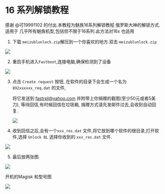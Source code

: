 # 16 系列解锁教程

感谢 @可19991102 的付出.本教程为魅族16系列解锁教程 俄罗斯大神的解锁方式. 适用于 几乎所有魅族机型,包括但不限于16系列.此方法对16x 也适用

1. 下载 `meizublunlock.zip`解压到一个你喜欢的地方.双击 `meizublunlock.zip`



![](https://sukanka-figure-bed.oss-cn-chengdu.aliyuncs.com/githubImage2019/20191128202958.jpg)

2. 重启手机进入`Fastboot`,连接电脑,确保检测到了设备

![](https://sukanka-figure-bed.oss-cn-chengdu.aliyuncs.com/githubImage2019/20191128203055.jpg)

3. 点击 `Create request` 按钮, 在软件的目录下会生成一个名为 `892xxxxxx_req.dat` 的文件,

   将它发送到 [fastrpl@yahoo.com](mailto:fastrpl@yahoo.com) 并附带上你捐赠的截图(至少50元或者5美刀), 等待回信,有时候回信在垃圾箱, 捐赠方式请先发邮件过去,会收到自动回复.

   ![](https://sukanka-figure-bed.oss-cn-chengdu.aliyuncs.com/githubImage2019/20191128203131.jpg)


4. 收到回信之后,会有一个`xxx_res.dat` 文件,将它放到哪个软件的根目录,打开软件,选择 `Unlock BL` 选择你收到的 `xxx_res.dat` 文件.

![](https://sukanka-figure-bed.oss-cn-chengdu.aliyuncs.com/githubImage2019/20191128203206.jpg)

5. 最后放两张图

![](https://sukanka-figure-bed.oss-cn-chengdu.aliyuncs.com/githubImage2019/20191128203243.jpg)

开机的Magisk 和型号图

![](https://sukanka-figure-bed.oss-cn-chengdu.aliyuncs.com/githubImage2019/20191128202330.jpg)